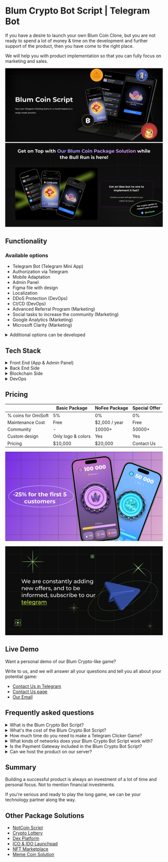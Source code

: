 # Blum Crypto Bot Script | Telegram Bot

If you have a desire to launch your own Blum Coin Clone, but you are not ready to spend a lot of money & time on the development and further support of the product, then you have come to the right place.

We will help you with product implementation so that you can fully focus on marketing and sales.

![Blum Crypto Bot Clone GitHub Image](/images/image1.jpg "Blum Crypto Bot Clone Script | GitHub")
![Blum Crypto Bot Source Code GitHub Image](/images/image2.jpg "Blum Crypto Bot Clone Script Package Solution | GitHub")

## Functionality

### Available options

- Telegram Bot (Telegram Mini App)
- Authorization via Telegram
- Mobile Adaptation
- Admin Panel
- Figma file with design
- Localization
- DDoS Protection (DevOps)
- CI/CD (DevOps)
- Advanced Referral Program (Marketing)
- Social tasks to increase the community (Marketing)
- Google Analytics (Marketing)
- Microsoft Clarity (Marketing)

<details>
  <summary>Additional options can be developed</summary>
  <ul>
      <li>Landing Page</li>
      <li>Blog</li>
      <li>Integration with Social Networks</li>
      <li>Deposit & Withdrawal via Crypto</li>
      <li>Mobile Application</li>
      <li>Support Bot</li>
      <li>Loot Boxes</li>
      <li>Google Adsense</li>
      <li>Join Bonus (Marketing)</li>
      <li>Daily Bonus (Marketing)</li>
      <li>Leagues with weekly competitions (Marketing)</li>
      <li>...and any other idea you have</li>
  </ul>
</details>

## Tech Stack

<details>
  <summary>Front End (App & Admin Panel)</summary>
  <ul>
      <li>React.js</li>
      <li>Redux Toolkit</li>
      <li>TypeScript</li>
      <li>Wagmi</li>
      <li>Jest (for unit testing)</li>
  </ul>
</details>

<details>
  <summary>Back End Side</summary>
  <ul>
      <li>Node.js</li>
      <li>Express.js</li>
      <li>TypeScript</li>
      <li>MongoDB & Mongoose</li>
      <li>Swagger</li>
      <li>Jest & Supertest (for unit & integration testing)</li>
  </ul>
</details>

<details>
  <summary>Blockchain Side</summary>
  <ul>
      <li>Solidity (Blum Smart Contract)</li>
  </ul>
</details>

<details>
  <summary>DevOps</summary>
  <ul>
      <li>Docker</li>
      <li>GitLab CI</li>
      <li>AWS Services</li>
  </ul>
</details>

## Pricing

|                     | Basic Package      | NoFee Package | Special Offer  |
|---------------------|--------------------|---------------|----------------|
| % coins for OmiSoft | 5%                 | 0%            | 0%             |
| Maintenance Cost    | Free               | $2,000 / year | Free           |
| Community           | -                  | 10000+        | 50000+         |
| Custom design       | Only logo & colors | Yes           | Yes            |
| Pricing             | $10,000            | $20,000       | Contact Us     |

![Blum Crypto Bot Discount Offer](/images/discount.jpg "Blum Crypto Bot Discount Offer")

[![OmiSoft Telegram with Special Offers](/images/telegram.jpg)](https://t.me/omisoftoffers)

## Live Demo

Want a personal demo of our Blum Crypto-like game?

Write to us, and we will answer all your questions and tell you all about your potential game:

- <a href="https://telegram.me/omisoft" target="_blank">Contact Us in Telegram</a>
- <a href="https://omisoft.net/contact-us?utm_campaign=blum-crypto-bot-clone&utm_medium=social&utm_source=github" target="_blank">Contact Us page</a>
- [Our Email](mailto:hi@omisoft.net)

## Frequently asked questions

<details>
  <summary>What is the Blum Crypto Bot Script?</summary>
  <p>Blum Crypto Bot Script - is a Package Solution of a simple Telegram Clicker Game with marketing mechanics, the goal of which is to significantly reduce the cost of community formation for Web3 projects.</p> 
  <p>The best examples of this script are NotCoin & Habster Kombat games.</p> 
</details>

<details>
  <summary>What's the cost of the Blum Crypto Bot Script?</summary>
  <p>Our Blum Crypto Bot Script is distributed according to the White Label model. We have 3 offers for you:</p> 
  <ul>
      <li>Basic Package - <b>$10,000</b> first payment and 5% of revenue. For these funds, the solution will be adapted for you and deployed on your server. Product maintenance will be free.</li>
      <li>NoFee Package - <b>$20,000</b> first payment and $2,000 per year for maintenance. Suitable if you have a large community and there will be many users from the start.</li>
      <li>Special Offer - <b>$0</b>, If you have a large community and you are looking for a technological partner in the share - this option may be useful for you. We provide CTO and team as our investment</li>  
  </ul>
</details>

<details>
  <summary>How much time do you need to make a Telegram Clicker Game?</summary>
  <p>Since this is a White-Label solution, its development and launch takes 3-4 times less time than when developing it from scratch.</p>
  <p>You will receive a ready-made solution in less than a month.</p>
</details>

<details>
  <summary>What kinds of networks does your Blum Crypto Bot Script work with?</summary>
  <p>All Ethereum-derived networks are currently supported, such as: Ethereum, Arbitrum, Optimism, Polygon, Base, BNB Chain, Avalanche, Celo and many others. And we also support the native Telegram network - TON.</p>
</details>

<details>
  <summary>Is the Payment Gateway included in the Blum Crypto Bot Script?</summary>
  <p>No, as it requires a license. If you have the appropriate license, we can add this functionality for an additional fee by integrating with the bank or payment gateway you need.</p>
</details>

<details>
  <summary>Can we host the product on our server?</summary>
  <p>Yes, we can configure CI/CD so that all updates are automatically deployed to your server.</p>
</details>

## Summary

Building a successful product is always an investment of a lot of time and personal focus. Not to mention financial investments.

If you're serious and ready to play the long game, we can be your technology partner along the way.

## Other Package Solutions

- <a href="https://omisoft.net/demo/notcoin-script?utm_campaign=blum-crypto-bot-clone&utm_medium=social&utm_source=github" target="_blank">NotCoin Script</a>
- <a href="https://omisoft.net/demo/crypto-lottery?utm_campaign=blum-crypto-bot-clone&utm_medium=social&utm_source=github" target="_blank">Crypto Lottery</a>
- <a href="https://omisoft.net/demo/white-label-dex-solutions?utm_campaign=blum-crypto-bot-clone&utm_medium=social&utm_source=github" target="_blank">Dex Platform</a>
- <a href="https://omisoft.net/demo/white-label-crypto-launchpad-development?utm_campaign=blum-crypto-bot-clone&utm_medium=social&utm_source=github" target="_blank">ICO & IDO Launchpad</a>
- <a href="https://omisoft.net/demo/whitelabel-nft-marketplace-development?utm_campaign=blum-crypto-bot-clone&utm_medium=social&utm_source=github" target="_blank">NFT Marketplace</a>
- <a href="https://omisoft.net/demo/meme-coin-development-service?utm_campaign=blum-crypto-bot-clone&utm_medium=social&utm_source=github" target="_blank">Meme Coin Solution</a>
